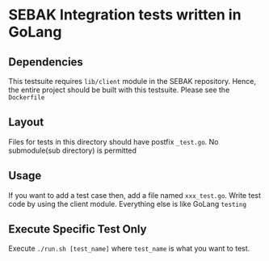 # SEBAK Integration tests written in GoLang

## Dependencies

This testsuite requires `lib/client` module in the SEBAK repository.
Hence, the entire project should be built with this testsuite.
Please see the `Dockerfile`

## Layout

Files for tests in this directory should have postfix `_test.go`.
No submodule(sub directory) is permitted 

## Usage

If you want to add a test case then, add a file named `xxx_test.go`.
Write test code by using the client module.
Everything else is like GoLang `testing`

## Execute Specific Test Only
Execute `./run.sh [test_name]` where `test_name` is what you want to test.
